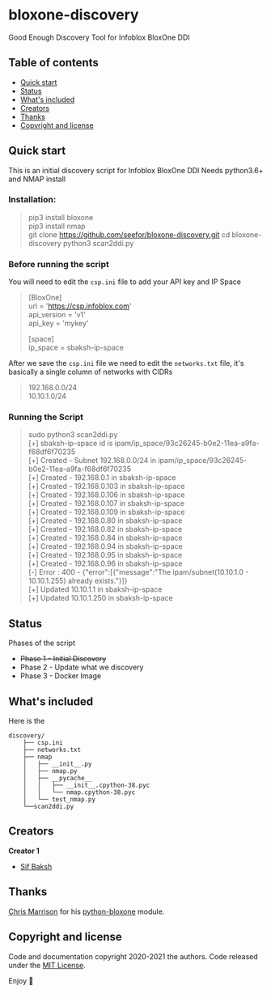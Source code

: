 # bloxone-discovery
Good Enough Discovery Tool for Infoblox BloxOne DDI

## Table of contents

- [Quick start](#quick-start)
- [Status](#status)
- [What's included](#whats-included)
- [Creators](#creators)
- [Thanks](#thanks)
- [Copyright and license](#copyright-and-license)


## Quick start

This is an initial discovery script for Infoblox BloxOne DDI
Needs python3.6+ and NMAP install

### Installation:  
> pip3 install bloxone  
> pip3 install nmap  
> git clone https://github.com/seefor/bloxone-discovery.git
> cd bloxone-discovery
> python3 scan2ddi.py

### Before running the script
You will need to edit the `csp.ini` file to add your API key and IP Space
> [BloxOne]  
> url = 'https://csp.infoblox.com'  
> api_version = 'v1'  
> api_key = 'mykey'  
>  
> [space]  
> ip_space = sbaksh-ip-space  

After we save the `csp.ini` file we need to edit the `networks.txt` file, it's basically a single column of networks with CIDRs  
> 192.168.0.0/24  
> 10.10.1.0/24  

### Running the Script
>sudo python3 scan2ddi.py  
>[+] sbaksh-ip-space id is ipam/ip_space/93c26245-b0e2-11ea-a9fa-f68df6f70235  
>[+] Created - Subnet 192.168.0.0/24 in ipam/ip_space/93c26245-b0e2-11ea-a9fa-f68df6f70235  
>[+] Created - 192.168.0.1 in sbaksh-ip-space  
>[+] Created - 192.168.0.103 in sbaksh-ip-space  
>[+] Created - 192.168.0.106 in sbaksh-ip-space  
>[+] Created - 192.168.0.107 in sbaksh-ip-space  
>[+] Created - 192.168.0.109 in sbaksh-ip-space  
>[+] Created - 192.168.0.80 in sbaksh-ip-space  
>[+] Created - 192.168.0.82 in sbaksh-ip-space  
>[+] Created - 192.168.0.84 in sbaksh-ip-space  
>[+] Created - 192.168.0.94 in sbaksh-ip-space  
>[+] Created - 192.168.0.95 in sbaksh-ip-space  
>[+] Created - 192.168.0.96 in sbaksh-ip-space  
>[-] Error : 400 - {"error":[{"message":"The ipam/subnet(10.10.1.0 - 10.10.1.255) already exists."}]}  
>[+] Updated 10.10.1.1 in sbaksh-ip-space  
>[+] Updated 10.10.1.250 in sbaksh-ip-space  

## Status

Phases of the script
- ~~Phase 1 - Initial Discovery~~  
- Phase 2 - Update what we discovery  
- Phase 3 - Docker Image  

## What's included

Here is the 
```text
discovery/
    ├── csp.ini
    ├── networks.txt
    ├── nmap
    │   ├── __init__.py
    │   ├── nmap.py
    │   ├── __pycache__
    │   │   ├── __init__.cpython-38.pyc
    │   │   └── nmap.cpython-38.pyc
    │   └── test_nmap.py
    └──scan2ddi.py
```

## Creators

**Creator 1**

- [Sif Baksh](https://github.com/seefor)

## Thanks

[Chris Marrison](https://github.com/ccmarris) for his [python-bloxone](https://github.com/ccmarris/python-bloxone) module.

## Copyright and license

Code and documentation copyright 2020-2021 the authors. Code released under the [MIT License](https://github.com/seefor/bloxone-discovery/blob/main/LICENSE).

Enjoy :metal:
